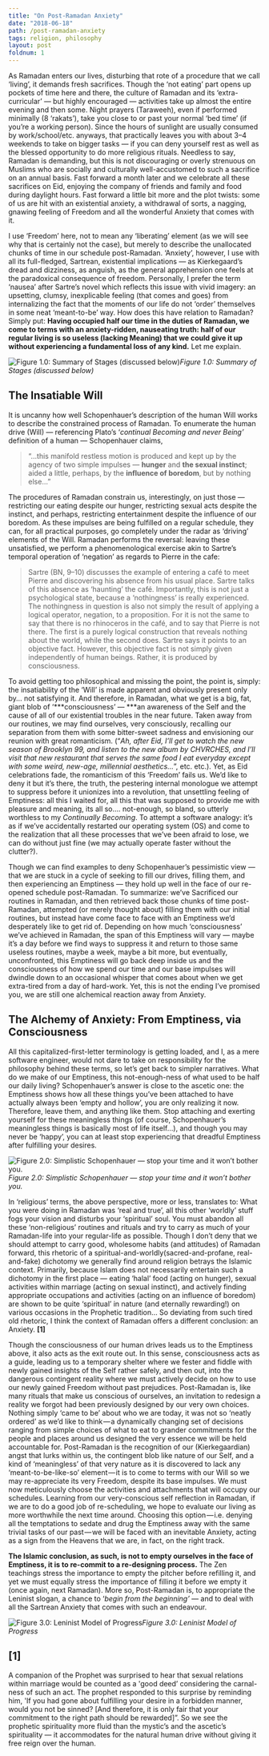 ```yaml
---
title: "On Post-Ramadan Anxiety"
date: "2018-06-18"
path: /post-ramadan-anxiety
tags: religion, philosophy
layout: post
foldnum: 1
---
```


As Ramadan enters our lives, disturbing that rote of a procedure that we call ‘living’, it demands fresh sacrifices. Though the ‘not eating’ part opens up pockets of time here and there, the culture of Ramadan and its ‘extra-curricular’ — but highly encouraged — activities take up almost the entire evening and then some. Night prayers (Taraweeh), even if performed minimally (8 ‘rakats’), take you close to or past your normal ‘bed time’ (if you’re a working person). Since the hours of sunlight are usually consumed by work/school/etc. anyways, that practically leaves you with about 3–4 weekends to take on bigger tasks — if you can deny yourself rest as well as the blessed opportunity to do more religious rituals. Needless to say, Ramadan is demanding, but this is not discouraging or overly strenuous on Muslims who are socially and culturally well-accustomed to such a sacrifice on an annual basis. Fast forward a month later and we celebrate all these sacrifices on Eid, enjoying the company of friends and family and food during daylight hours. Fast forward a little bit more and the plot twists: some of us are hit with an existential anxiety, a withdrawal of sorts, a nagging, gnawing feeling of Freedom and all the wonderful Anxiety that comes with it.

I use ‘Freedom’ here, not to mean any ‘liberating’ element (as we will see why that is certainly not the case), but merely to describe the unallocated chunks of time in our schedule post-Ramadan. ‘Anxiety’, however, I use with all its full-fledged, Sartrean, existential implications — as Kierkegaard’s dread and dizziness, as anguish, as the general apprehension one feels at the paradoxical consequence of freedom. Personally, I prefer the term ‘nausea’ after Sartre’s novel which reflects this issue with vivid imagery: an upsetting, clumsy, inexplicable feeling (that comes and goes) from internalizing the fact that the moments of our life do not ‘order’ themselves in some neat ‘meant-to-be’ way. How does this have relation to Ramadan? Simply put: **Having occupied half our time in the duties of Ramadan, we come to terms with an anxiety-ridden, nauseating truth: half of our regular living is so useless (lacking Meaning) that we could give it up without experiencing a fundamental loss of any kind.** Let me explain.

![Figure 1.0: Summary of Stages (discussed below)](./stage1.jpeg)*Figure 1.0: Summary of Stages (discussed below)*

## The Insatiable Will

It is uncanny how well Schopenhauer’s description of the human Will works to describe the constrained process of Ramadan. To enumerate the human drive (Will) — referencing Plato’s ‘*continual Becoming and never Being’* definition of a human — Schopenhauer claims,
> “…this manifold restless motion is produced and kept up by the agency of two simple impulses — **hunger** and **the sexual instinct**; aided a little, perhaps, by the **influence of boredom**, but by nothing else…”

The procedures of Ramadan constrain us, interestingly, on just those — restricting our eating despite our hunger, restricting sexual acts despite the instinct, and perhaps, restricting entertainment despite the influence of our boredom. As these impulses are being fulfilled on a regular schedule, they can, for all practical purposes, go completely under the radar as ‘driving’ elements of the Will. Ramadan performs the reversal: leaving these unsatisfied, we perform a phenomenological exercise akin to Sartre’s temporal operation of ‘negation’ as regards to Pierre in the cafe:
> Sartre (BN, 9–10) discusses the example of entering a café to meet Pierre and discovering his absence from his usual place. Sartre talks of this absence as ‘haunting’ the café. Importantly, this is not just a psychological state, because a ‘nothingness’ is really experienced. The nothingness in question is also not simply the result of applying a logical operator, negation, to a proposition. For it is not the same to say that there is no rhinoceros in the café, and to say that Pierre is not there. The first is a purely logical construction that reveals nothing about the world, while the second does. Sartre says it points to an objective fact. However, this objective fact is not simply given independently of human beings. Rather, it is produced by consciousness.

To avoid getting too philosophical and missing the point, the point is, simply: the insatiability of the ‘Will’ is made apparent and obviously present only by… not satisfying it. And therefore, in Ramadan, what we get is a big, fat, giant blob of ‘***consciousness’ — ***an awareness of the Self and the cause of all of our existential troubles in the near future. Taken away from our routines, we may find ourselves, very consciously, recalling our separation from them with some bitter-sweet sadness and envisioning our reunion with great romanticism. (“*Ah, after Eid, I’ll get to watch the new season of Brooklyn 99, and listen to the new album by CHVRCHES, and I’ll visit that new restaurant that serves the same food I eat everyday except with some weird, new-age, millennial aesthetics…*”, etc. etc.). Yet, as Eid celebrations fade, the romanticism of this ‘Freedom’ fails us. We’d like to deny it but it’s there, the truth, the pestering internal monologue we attempt to suppress before it unionizes into a revolution, that unsettling feeling of Emptiness: all this I waited for, all this that was supposed to provide me with pleasure and meaning, its all so…. not-enough, so bland, so utterly worthless to my *Continually Becoming*. To attempt a software analogy: it’s as if we’ve accidentally restarted our operating system (OS) and come to the realization that all these processes that we’ve been afraid to lose, we can do without just fine (we may actually operate faster without the clutter?).

Though we can find examples to deny Schopenhauer’s pessimistic view — that we are stuck in a cycle of seeking to fill our drives, filling them, and then experiencing an Emptiness — they hold up well in the face of our re-opened schedule post-Ramadan. To summarize: we’ve Sacrificed our routines in Ramadan, and then retrieved back those chunks of time post-Ramadan, attempted (or merely thought about) filling them with our initial routines, but instead have come face to face with an Emptiness we’d desperately like to get rid of. Depending on how much ‘consciousness’ we’ve achieved in Ramadan, the span of this Emptiness will vary — maybe it’s a day before we find ways to suppress it and return to those same useless routines, maybe a week, maybe a bit more, but eventually, unconfronted, this Emptiness will go back deep inside us and the consciousness of how we spend our time and our base impulses will dwindle down to an occasional whisper that comes about when we get extra-tired from a day of hard-work. Yet, this is not the ending I’ve promised you, we are still one alchemical reaction away from Anxiety.

## The Alchemy of Anxiety: From Emptiness, via Consciousness

All this capitalized-first-letter terminology is getting loaded, and I, as a mere software engineer, would not dare to take on responsibility for the philosophy behind these terms, so let’s get back to simpler narratives. What do we make of our Emptiness, this not-enough-ness of what used to be half our daily living? Schopenhauer’s answer is close to the ascetic one: the Emptiness shows how all these things you’ve been attached to have actually always been ‘empty and hollow’, you are only realizing it now. Therefore, leave them, and anything like them. Stop attaching and exerting yourself for these meaningless things (of course, Schopenhauer’s meaningless things is basically most of life itself…), and though you may never be ‘happy’, you can at least stop experiencing that dreadful Emptiness after fulfilling your desires.

![Figure 2.0: Simplistic Schopenhauer — stop your time and it won’t bother you.](./stage2.jpeg)*Figure 2.0: Simplistic Schopenhauer — stop your time and it won’t bother you.*

In ‘religious’ terms, the above perspective, more or less, translates to: What you were doing in Ramadan was ‘real and true’, all this other ‘worldly’ stuff fogs your vision and disturbs your ‘spiritual’ soul. You must abandon all these ‘non-religious’ routines and rituals and try to carry as much of your Ramadan-life into your regular-life as possible. Though I don’t deny that we should attempt to carry good, wholesome habits (and attitudes) of Ramadan forward, this rhetoric of a spiritual-and-worldly(sacred-and-profane, real-and-fake) dichotomy we generally find around religion betrays the Islamic context. Primarily, because Islam does not necessarily entertain such a dichotomy in the first place — eating ‘halal’ food (acting on hunger), sexual activities within marriage (acting on sexual instinct), and actively finding appropriate occupations and activities (acting on an influence of boredom) are shown to be quite ‘spiritual’ in nature (and eternally rewarding!) on various occasions in the Prophetic tradition… So deviating from such tired old rhetoric, I think the context of Ramadan offers a different conclusion: an Anxiety. **[1]**

Though the consciousness of our human drives leads us to the Emptiness above, it also acts as the exit route out. In this sense, consciousness acts as a guide, leading us to a temporary shelter where we fester and fiddle with newly gained insights of the Self rather safely, and then out, into the dangerous contingent reality where we must actively decide on how to use our newly gained Freedom without past prejudices. Post-Ramadan is, like many rituals that make us conscious of ourselves, an invitation to redesign a reality we forgot had been previously designed by our very own choices. Nothing simply ‘came to be’ about who we are today, it was not so ‘neatly ordered’ as we’d like to think — a dynamically changing set of decisions ranging from simple choices of what to eat to grander commitments for the people and places around us designed the very essence we will be held accountable for. Post-Ramadan is the recognition of our (Kierkegaardian) angst that lurks within us, the contingent blob like nature of our Self, and a kind of ‘meaningless’ of that very nature as it is discovered to lack any ‘meant-to-be-like-so’ element — it is to come to terms with our Will so we may re-appreciate its very Freedom, despite its base impulses. We must now meticulously choose the activities and attachments that will occupy our schedules. Learning from our very-conscious self reflection in Ramadan, if we are to do a good job of re-scheduling, we hope to evaluate our living as more worthwhile the next time around. Choosing this option — i.e. denying all the temptations to sedate and drug the Emptiness away with the same trivial tasks of our past — we will be faced with an inevitable Anxiety, acting as a sign from the Heavens that we are, in fact, on the right track.

**The Islamic conclusion, as such, is not to empty ourselves in the face of Emptiness, it is to re-commit to a re-designing process.** The Zen teachings stress the importance to empty the pitcher before refilling it, and yet we must equally stress the importance of filling it before we empty it (once again, next Ramadan). More so, Post-Ramadan is, to appropriate the Leninist slogan, a chance to ‘*begin from the beginning’* — and to deal with all the Sartrean Anxiety that comes with such an endeavour.

![Figure 3.0: Leninist Model of Progress](./leninmodel.jpeg)*Figure 3.0: Leninist Model of Progress*

## [1]

A companion of the Prophet was surprised to hear that sexual relations within marriage would be counted as a 'good deed’ considering the carnal-ness of such an act. The prophet responded to this surprise by reminding him, 'If you had gone about fulfilling your desire in a forbidden manner, would you not be sinned? [And therefore, it is only fair that your commitment to the right path should be rewarded]”. So we see the prophetic spirituality more fluid than the mystic’s and the ascetic’s spirituality — it accommodates for the natural human drive without giving it free reign over the human.
